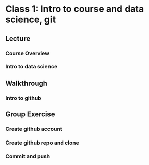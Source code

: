 


# Class 1: Intro to course and data science, git


## Lecture

### Course Overview

### Intro to data science



## Walkthrough

### Intro to github


## Group Exercise

### Create github account
### Create github repo and clone
### Commit and push

